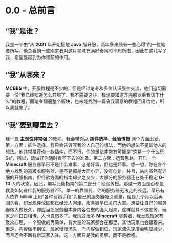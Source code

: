 # 0.0 - 总前言

## “我”是谁？

我是一个由“从 **2021** 年开始接触 **Java** 版开服，两年多来颇有一些心得”的一位笔者所写，他总看到一些刚来者对这片领域充满好奇同时不知所措，因此在这儿写了我，希望能起到为你领航的作用。

## “我”从哪来？

**MCBBS** 中，开服教程是不少的，但是经过笔者和多位认识服主交流，他们迫切需要一份“我已经知道怎么开服了，我不需要这些，我想要知道开完服以后我该干什么”的教程，而笔者翻遍整个版块，也未能找到一篇令我满意的教程回复给他，所以我就来了。

## “我”要到哪里去？

我一篇 **主观性非常强** 的教程。我会带你从 **插件选择、经验传授** 两个方面出发，第一方面：插件选择，我只会告诉写我的人自己的想法，而他的想法不是其他人的想法。他非常推荐你一款插件，而不行，你的想法非常有可能是“这是一个什么乐Se”，所以，请做好你随时看不下去的准备。第二方面：运营思路，开启一个 **Minecraft** 服务器早已不是什么难事，这是好事，但也是坏事。想一想，你在各个地方找到的高版本服务器，是不是都是大同小异，没有创新。并且，站内虽然有详细的开服指南，但经验方面的指南却少之又少，大部分的服务器还在处于稳定 **0-10** 人的状态。因此，编写此篇指南的第二部分：经验传授。那这一方面是否都是教我如何宣传我的服务器?不。单一的靠宣传，你的服务器无法走的长远。早已有人依靠 bilibili 上用“各种营销手段"为自己的服务器吸引流量，但是几个月以后再回头看，却发现评论区都已经无人问津，服务器早已关门大吉。想要让自己的服务器做大做长久，你应当把服务器本身内容性做的强大起来，这样就算不做宣传，玩家之间口口相传，人也自然多了。我玩过很多 **Minecraft** 服务器，我发现玩家有聚众心理，一个服做的再简单，有大量的玩家都会在那里，其他玩家也会跟着来。但是，内容做不到位，玩家慢慢流失，而内容做到位，玩家流失速度会明显减少，而且还会不断有新玩家入驻。这一方面只是我的见解，而不是教程。
